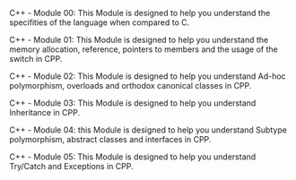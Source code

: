 C++ - Module 00: This Module is designed to help you understand the specifities of the language when compared to C.

C++ - Module 01: This Module is designed to help you understand the memory allocation, reference, pointers to members and the usage of the switch in CPP.

C++ - Module 02: This Module is designed to help you understand Ad-hoc polymorphism, overloads and orthodox canonical classes in CPP.

C++ - Module 03: This Module is designed to help you understand Inheritance in CPP.

C++ - Module 04: this Module is designed to help you understand Subtype polymorphism, abstract classes and interfaces in CPP.

C++ - Module 05: This Module is designed to help you understand Try/Catch and Exceptions in CPP.
